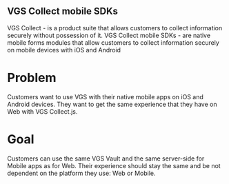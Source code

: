## VGS Collect mobile SDKs

VGS Collect - is a product suite that allows customers to collect information securely without possession of it. VGS Collect mobile SDKs - are native mobile forms modules that allow customers to collect information securely on mobile devices with iOS and Android

# Problem
Customers want to use VGS with their native mobile apps on iOS and Android devices. They want to get the same experience that they have on Web with VGS Collect.js.

# Goal
Customers can use the same VGS Vault and the same server-side for Mobile apps as for Web. Their experience should stay the same and be not dependent on the platform they use: Web or Mobile.
